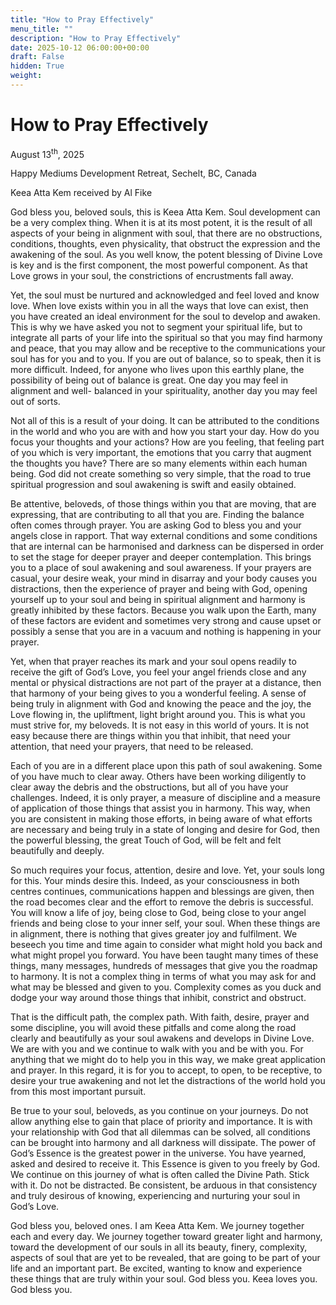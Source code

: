 ```yaml
---
title: "How to Pray Effectively"
menu_title: ""
description: "How to Pray Effectively"
date: 2025-10-12 06:00:00+00:00
draft: False
hidden: True
weight:
---
```

# How to Pray Effectively

August 13<sup>th</sup>, 2025

Happy Mediums Development Retreat, Sechelt, BC, Canada

Keea Atta Kem received by Al Fike

God bless you, beloved souls, this is Keea Atta Kem. Soul development can be a very complex thing. When it is at its most potent, it is the result of all aspects of your being in alignment with soul, that there are no obstructions, conditions, thoughts, even physicality, that obstruct the expression and the awakening of the soul. As you well know, the potent blessing of Divine Love is key and is the first component, the most powerful component. As that Love grows in your soul, the constrictions of encrustments fall away.

Yet, the soul must be nurtured and acknowledged and feel loved and know love. When love exists within you in all the ways that love can exist, then you have created an ideal environment for the soul to develop and awaken. This is why we have asked you not to segment your spiritual life, but to integrate all parts of your life into the spiritual so that you may find harmony and peace, that you may allow and be receptive to the communications your soul has for you and to you. If you are out of balance, so to speak, then it is more difficult. Indeed, for anyone who lives upon this earthly plane, the possibility of being out of balance is great. One day you may feel in alignment and well- balanced in your spirituality, another day you may feel out of sorts.

Not all of this is a result of your doing. It can be attributed to the conditions in the world and who you are with and how you start your day. How do you focus your thoughts and your actions? How are you feeling, that feeling part of you which is very important, the emotions that you carry that augment the thoughts you have? There are so many elements within each human being. God did not create something so very simple, that the road to true spiritual progression and soul awakening is swift and easily obtained.

Be attentive, beloveds, of those things within you that are moving, that are expressing, that are contributing to all that you are. Finding the balance often comes through prayer. You are asking God to bless you and your angels close in rapport. That way external conditions and some conditions that are internal can be harmonised and darkness can be dispersed in order to set the stage for deeper prayer and deeper contemplation. This brings you to a place of soul awakening and soul awareness. If your prayers are casual, your desire weak, your mind in disarray and your body causes you distractions, then the experience of prayer and being with God, opening yourself up to your soul and being in spiritual alignment and harmony is greatly inhibited by these factors. Because you walk upon the Earth, many of these factors are evident and sometimes very strong and cause upset or possibly a sense that you are in a vacuum and nothing is happening in your prayer.

Yet, when that prayer reaches its mark and your soul opens readily to receive the gift of God’s Love, you feel your angel friends close and any mental or physical distractions are not part of the prayer at a distance, then that harmony of your being gives to you a wonderful feeling. A sense of being truly in alignment with God and knowing the peace and the joy, the Love flowing in, the upliftment, light bright around you. This is what you must strive for, my beloveds. It is not easy in this world of yours. It is not easy because there are things within you that inhibit, that need your attention, that need your prayers, that need to be released.

Each of you are in a different place upon this path of soul awakening. Some of you have much to clear away. Others have been working diligently to clear away the debris and the obstructions, but all of you have your challenges. Indeed, it is only prayer, a measure of discipline and a measure of application of those things that assist you in harmony. This way, when you are consistent in making those efforts, in being aware of what efforts are necessary and being truly in a state of longing and desire for God, then the powerful blessing, the great Touch of God, will be felt and felt beautifully and deeply.

So much requires your focus, attention, desire and love. Yet, your souls long for this. Your minds desire this. Indeed, as your consciousness in both centres continues,  communications happen and blessings are given, then the road becomes clear and the effort to remove the debris is successful. You will know a life of joy, being close to God, being close to your angel friends and being close to your inner self, your soul. When these things are in alignment, there is nothing that gives greater joy and fulfilment. We beseech you time and time again to consider what might hold you back and what might propel you forward. You have been taught many times of these things, many messages, hundreds of messages that give you the roadmap to harmony. It is not a complex thing in terms of what you may ask for and what may be blessed and given to you. Complexity comes as you duck and dodge your way around those things that inhibit, constrict and obstruct.

That is the difficult path, the complex path. With faith, desire, prayer and some discipline, you will avoid these pitfalls and come along the road clearly and beautifully as your soul awakens and develops in Divine Love. We are with you and we continue to walk with you and be with you. For anything that we might do to help you in this way, we make great application and prayer. In this regard, it is for you to accept, to open, to be receptive, to desire your true awakening and not let the distractions of the world hold you from this most important pursuit.

Be true to your soul, beloveds, as you continue on your journeys. Do not allow anything else to gain that place of priority and importance. It is with your relationship with God that all dilemmas can be solved, all conditions can be brought into harmony and all darkness will dissipate. The power of God’s Essence is the greatest power in the universe. You have yearned, asked and desired to receive it. This Essence is given to you freely by God. We continue on this journey of what is often called the Divine Path. Stick with it. Do not be distracted. Be consistent, be arduous in that consistency and truly desirous of knowing, experiencing and nurturing your soul in God’s Love.

God bless you, beloved ones. I am Keea Atta Kem. We journey together each and every day. We journey together toward greater light and harmony, toward the development of our souls in all its beauty, finery, complexity, aspects of soul that are yet to be revealed, that are going to be part of your life and an important part. Be excited, wanting to know and experience these things that are truly within your soul. God bless you. Keea loves you. God bless you.
